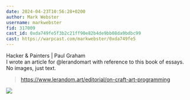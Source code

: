 ```yaml
---
date: 2024-04-23T10:56:28+0200
author: Mark Webster
username: markwebster
fid: 317009
cast_id: 0xda749fe5f3b2c21ff90e82b4de9bb08da9bdbc99
cast: https://warpcast.com/markwebster/0xda749fe5
---
```

Hacker & Painters | Paul Graham  
I wrote an article for @lerandomart with reference to this book of essays. No images, just text.   
> https://www.lerandom.art/editorial/on-craft-art-programming  

![](https://imagedelivery.net/BXluQx4ige9GuW0Ia56BHw/5380256e-3d97-40f4-d34c-882478239e00/original)